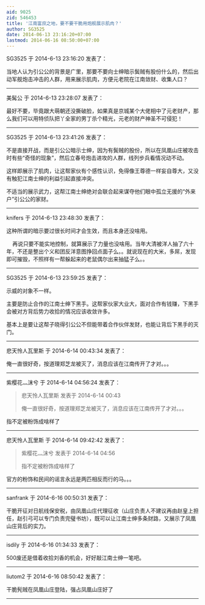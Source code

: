 ```yaml
---
aid: 9025
zid: 546453
title: '江南富庶之地，要不要干脆用炮舰展示肌肉？'
author: SG3525
date: 2014-06-13 23:16:20+07:00
lastmod: 2014-06-16 08:50:00+07:00
---
```


SG3525 于 2014-6-13 23:16:20 发表了：

当地人认为引公公的背景是广里，那要不要向士绅暗示鬓贼有股份什么的，然后出动军舰炮击冲击的人群，用来展示肌肉，方便元老院在江南敛财、收集人口？

---------

美髯公 于 2014-6-13 23:28:07 发表了：

最好不要，毕竟跟大萌朝还没撕破脸，如果真是京城某个大佬相中了元老财产，那么我们可以用特侦队把丫全家的男丁杀个精光，元老的财产神圣不可侵犯！

---------

SG3525 于 2014-6-13 23:41:26 发表了：

不是直接开战，而是引公公暗示士绅，因为有鬓贼的股份，所以在凤凰山庄被攻击时有些“奇怪的现象”，然后立春号炮击进攻的人群，线列步兵看情况动不动。

这样即展示了肌肉，让这帮家伙有个感性认识，免得像王尊德一样妄自尊大，又没有触犯江南士绅的利益引起直接冲突。

不适当的展示武力，这帮江南士绅绝对会联合起来谋夺他们眼中孤立无援的“外来户”引公公的家财。

---------

knifers 于 2014-6-13 23:48:30 发表了：

这种所谓的暗示要过很长时间才会生效，而且本身还没啥用。

    再说只要不能实地控制，就算展示了力量也没啥用。当年大清被洋人抽了六十年，不还是整出个义和团反洋意图挣回点面子么。。就说现在的大米，多屌，发现即可摧毁，不照样有一帮躲起来的老鼠偶尔出来抽猛子么。。

---------

SG3525 于 2014-6-13 23:59:25 发表了：

示威的对象不一样。

主要是防止合作的江南士绅下黑手。这帮家伙家大业大，面对合作有钱赚，下黑手会被对方背后势力收拾的情况应该收敛许多。

基本上是要让这帮子晓得引公公不但能带着合作伙伴发财，也能让背后下黑手的灭门。

---------

悲天怜人瓦里斯 于 2014-6-14 00:43:34 发表了：

俺一直很好奇，按道理郑芝龙被灭了，消息应该在江南传开了才对。。。

---------

紫樱花灬沫兮 于 2014-6-14 04:56:24 发表了：

> 悲天怜人瓦里斯 发表于 2014-6-14 00:43
> 
> 俺一直很好奇，按道理郑芝龙被灭了，消息应该在江南传开了才对。。。



指不定被粉饰成啥样了

---------

悲天怜人瓦里斯 于 2014-6-14 09:42:42 发表了：

> 紫樱花灬沫兮 发表于 2014-6-14 04:56
> 
> 指不定被粉饰成啥样了



官方的粉饰和民间的谣言永远是两匹相反而行的马。。。

---------

sanfrank 于 2014-6-16 00:50:31 发表了：

干脆开征对日航线保安税，由凤凰山庄代理征收（山庄负责人不建议再由赵皇上担任，赵引弓可以专门负责完璧书坊），既可以让江南士绅多条财路，又展示了凤凰山庄背后的实力。

---------

isdily 于 2014-6-16 01:34:33 发表了：

500废还是借着收拾刘香的机会，好好敲江南士绅一笔吧。

---------

liutom2 于 2014-6-16 08:50:42 发表了：

干脆髡贼在凤凰山庄登陆，强占凤凰山庄好了

---------

